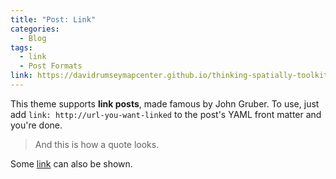 ```yaml
---
title: "Post: Link"
categories:
  - Blog
tags:
  - link
  - Post Formats
link: https://davidrumseymapcenter.github.io/thinking-spatially-toolkit/
---
```


This theme supports **link posts**, made famous by John Gruber. To use, just add `link: http://url-you-want-linked` to the post's YAML front matter and you're done.

> And this is how a quote looks.

Some [link](#) can also be shown.
